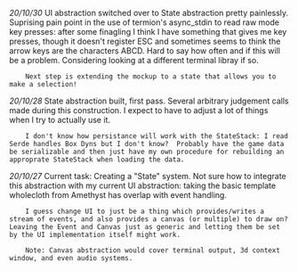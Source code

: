 _20/10/30_ 
        UI abstraction switched over to State abstraction pretty painlessly.  Suprising pain point in the use of termion's async_stdin to read raw mode key presses: after some finagling I think I have something that gives me key presses, though it doesn't register ESC and sometimes seems to think the arrow keys are the characters ABCD.  Hard to say how often and if this will be a problem.  Considering looking at a different terminal libray if so.

        Next step is extending the mockup to a state that allows you to make a selection!

_20/10/28_
        State abstraction built, first pass.  Several arbitrary judgement calls made during this construction.  I expect to have to adjust a lot of things when I try to actually use it.

        I don't know how persistance will work with the StateStack: I read Serde handles Box Dyns but I don't know?  Probably have the game data be serializable and then just have my own procedure for rebuilding an approprate StateStack when loading the data.

_20/10/27_
        Current task: Creating a "State" system.  Not sure how to integrate this abstraction with my current UI abstraction: taking the basic template wholecloth from Amethyst has overlap with event handling.

        I guess change UI to just be a thing which provides/writes a stream of events, and also provides a canvas (or multiple) to draw on?  Leaving the Event and Canvas just as generic and letting them be set by the UI implementation itself might work.

        Note: Canvas abstraction would cover terminal output, 3d context window, and even audio systems.


